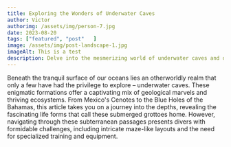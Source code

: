 ```yaml
---
title: Exploring the Wonders of Underwater Caves
author: Victor
authorimg: /assets/img/person-7.jpg
date: 2023-08-20
tags: ["featured", "post" 	]
image: /assets/img/post-landscape-1.jpg
imageAlt: This is a test
description: Delve into the mesmerizing world of underwater caves and discover the unique ecosystems they house, along with the challenges faced by cave divers.
---
```


 
Beneath the tranquil surface of our oceans lies an otherworldly realm that only a few have had the privilege to explore – underwater caves. These enigmatic formations offer a captivating mix of geological marvels and thriving ecosystems. From Mexico's Cenotes to the Blue Holes of the Bahamas, this article takes you on a journey into the depths, revealing the fascinating life forms that call these submerged grottoes home. However, navigating through these subterranean passages presents divers with formidable challenges, including intricate maze-like layouts and the need for specialized training and equipment.
